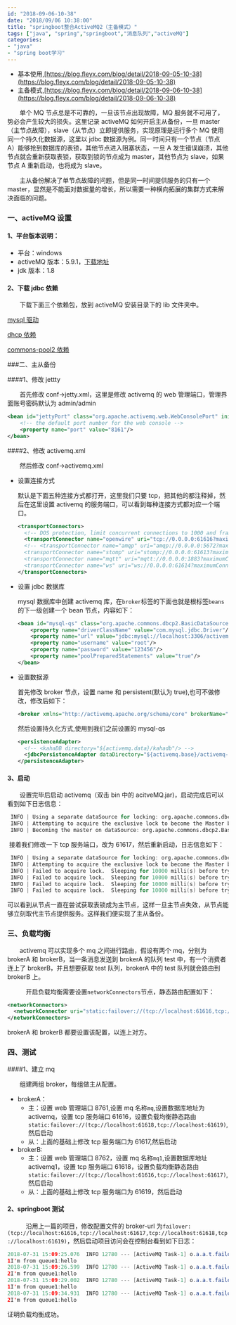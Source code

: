 ```yaml
---
id: "2018-09-06-10-38"
date: "2018/09/06 10:38:00"
title: "springboot整合ActiveMQ2（主备模式）"
tags: ["java", "spring","springboot","消息队列","activeMQ"]
categories: 
- "java"
- "spring boot学习"
---
```



- 基本使用,[https://blog.fleyx.com/blog/detail/2018-09-05-10-38](https://blog.fleyx.com/blog/detail/2018-09-05-10-38)
- 主备模式,[https://blog.fleyx.com/blog/detail/2018-09-06-10-38](https://blog.fleyx.com/blog/detail/2018-09-06-10-38)

&emsp;&emsp;单个 MQ 节点总是不可靠的，一旦该节点出现故障，MQ 服务就不可用了，势必会产生较大的损失。这里记录 activeMQ 如何开启主从备份，一旦 master（主节点故障），slave（从节点）立即提供服务，实现原理是运行多个 MQ 使用同一个持久化数据源，这里以 jdbc 数据源为例。同一时间只有一个节点（节点 A）能够抢到数据库的表锁，其他节点进入阻塞状态，一旦 A 发生错误崩溃，其他节点就会重新获取表锁，获取到锁的节点成为 master，其他节点为 slave，如果节点 A 重新启动，也将成为 slave。

&emsp;&emsp;主从备份解决了单节点故障的问题，但是同一时间提供服务的只有一个 master，显然是不能面对数据量的增长，所以需要一种横向拓展的集群方式来解决面临的问题。

### 一、activeMQ 设置

#### 1、平台版本说明：

- 平台：windows
- activeMQ 版本：5.9.1，[下载地址](https://www.apache.org/dist/activemq/5.9.1/apache-activemq-5.9.1-bin.zip.asc)
- jdk 版本：1.8

#### 2、下载 jdbc 依赖

&emsp;&emsp;下载下面三个依赖包，放到 activeMQ 安装目录下的 lib 文件夹中。

[mysql 驱动](http://central.maven.org/maven2/mysql/mysql-connector-java/5.1.38/mysql-connector-java-5.1.38.jar)

[dhcp 依赖](http://central.maven.org/maven2/org/apache/commons/commons-dbcp2/2.1.1/commons-dbcp2-2.1.1.jar)

[commons-pool2 依赖](http://maven.aliyun.com/nexus/service/local/artifact/maven/redirect?r=jcenter&g=org.apache.commons&a=commons-pool2&v=2.6.0&e=jar)

###二、主从备份

####1、修改 jettty

&emsp;&emsp;首先修改 conf->jetty.xml，这里是修改 activemq 的 web 管理端口，管理界面账号密码默认为 admin/admin

```xml
<bean id="jettyPort" class="org.apache.activemq.web.WebConsolePort" init-method="start">
    <!-- the default port number for the web console -->
    <property name="port" value="8161"/>
</bean>
```

<!-- more -->

####2、修改 activemq.xml

&emsp;&emsp;然后修改 conf->activemq.xml

- 设置连接方式

  默认是下面五种连接方式都打开，这里我们只要 tcp，把其他的都注释掉，然后在这里设置 activemq 的服务端口，可以看到每种连接方式都对应一个端口。

  ```xml
  <transportConnectors>
    <!-- DOS protection, limit concurrent connections to 1000 and frame size to 100MB -->
    <transportConnector name="openwire" uri="tcp://0.0.0.0:61616?maximumConnections=1000&amp;wireFormat.maxFrameSize=104857600"/>
    <!-- <transportConnector name="amqp" uri="amqp://0.0.0.0:5672?maximumConnections=1000&amp;wireFormat.maxFrameSize=104857600"/>
    <transportConnector name="stomp" uri="stomp://0.0.0.0:61613?maximumConnections=1000&amp;wireFormat.maxFrameSize=104857600"/>
    <transportConnector name="mqtt" uri="mqtt://0.0.0.0:1883?maximumConnections=1000&amp;wireFormat.maxFrameSize=104857600"/>
    <transportConnector name="ws" uri="ws://0.0.0.0:61614?maximumConnections=1000&amp;wireFormat.maxFrameSize=104857600"/> -->
  </transportConnectors>
  ```

* 设置 jdbc 数据库

  mysql 数据库中创建 activemq 库，在`broker`标签的下面也就是根标签`beans`的下一级创建一个 bean 节点，内容如下：

  ```xml
  <bean id="mysql-qs" class="org.apache.commons.dbcp2.BasicDataSource" destroy-method="close">
      <property name="driverClassName" value="com.mysql.jdbc.Driver"/>
      <property name="url" value="jdbc:mysql://localhost:3306/activemq?relaxAutoCommit=true"/>
      <property name="username" value="root"/>
      <property name="password" value="123456"/>
      <property name="poolPreparedStatements" value="true"/>
  </bean>
  ```

* 设置数据源

  首先修改 broker 节点，设置 name 和 persistent(默认为 true),也可不做修改，修改后如下：

  ```xml
  <broker xmlns="http://activemq.apache.org/schema/core" brokerName="mq1" persistent="true" dataDirectory="${activemq.data}">
  ```

  然后设置持久化方式,使用到我们之前设置的 mysql-qs

  ```xml
  <persistenceAdapter>
    <!-- <kahaDB directory="${activemq.data}/kahadb"/> -->
    <jdbcPersistenceAdapter dataDirectory="${activemq.base}/activemq-data" dataSource="#mysql-qs"/>
  </persistenceAdapter>
  ```

#### 3、启动

&emsp;&emsp;设置完毕后启动 activemq（双击 bin 中的 acitveMQ.jar)，启动完成后可以看到如下日志信息：

```verilog
 INFO | Using a separate dataSource for locking: org.apache.commons.dbcp2.BasicDataSource@179ece50
 INFO | Attempting to acquire the exclusive lock to become the Master broker
 INFO | Becoming the master on dataSource: org.apache.commons.dbcp2.BasicDataSource@179ece50
```

​ 接着我们修改一下 tcp 服务端口，改为 61617，然后重新启动，日志信息如下：

```verilog
 INFO | Using a separate dataSource for locking: org.apache.commons.dbcp2.BasicDataSource@179ece50
 INFO | Attempting to acquire the exclusive lock to become the Master broker
 INFO | Failed to acquire lock.  Sleeping for 10000 milli(s) before trying again...
 INFO | Failed to acquire lock.  Sleeping for 10000 milli(s) before trying again...
 INFO | Failed to acquire lock.  Sleeping for 10000 milli(s) before trying again...
 INFO | Failed to acquire lock.  Sleeping for 10000 milli(s) before trying again...
```

可以看到从节点一直在尝试获取表锁成为主节点，这样一旦主节点失效，从节点能够立刻取代主节点提供服务。这样我们便实现了主从备份。

### 三、负载均衡

&emsp;&emsp;activemq 可以实现多个 mq 之间进行路由，假设有两个 mq，分别为 brokerA 和 brokerB，当一条消息发送到 brokerA 的队列 test 中，有一个消费者连上了 brokerB，并且想要获取 test 队列，brokerA 中的 test 队列就会路由到 brokerB 上。

&emsp;&emsp;&emsp;开启负载均衡需要设置`networkConnectors`节点，静态路由配置如下：

```xml
<networkConnectors>
  <networkConnector uri="static:failover://(tcp://localhost:61616,tcp://localhost:61617)"           duplex="false"/>
</networkConnectors>
```

brokerA 和 brokerB 都要设置该配置，以连上对方。

### 四、测试

####1、建立 mq

&emsp;&emsp;组建两组 broker，每组做主从配置。

- brokerA：
  - 主：设置 web 管理端口 8761,设置 mq 名称`mq`,设置数据库地址为 activemq，设置 tcp 服务端口 61616，设置负载均衡静态路由`static:failover://(tcp://localhost:61618,tcp://localhost:61619)`,然后启动
  - 从：上面的基础上修改 tcp 服务端口为 61617,然后启动
- brokerB:
  - 主：设置 web 管理端口 8762，设置 mq 名称`mq1`,设置数据库地址 activemq1，设置 tcp 服务端口 61618，设置负载均衡静态路由`static:failover://(tcp://localhost:61616,tcp://localhost:61617)`,然后启动
  - 从：上面的基础上修改 tcp 服务端口为 61619，然后启动

#### 2、springboot 测试

&emsp;&emsp;&emsp;沿用上一篇的项目，修改配置文件的 broker-url 为`failover:(tcp://localhost:61616,tcp://localhost:61617,tcp://localhost:61618,tcp://localhost:61619)`，然后启动项目访问会在控制台看到如下日志：

```java
2018-07-31 15:09:25.076  INFO 12780 --- [ActiveMQ Task-1] o.a.a.t.failover.FailoverTransport       : Successfully connected to tcp://localhost:61618
1I'm from queue1:hello
2018-07-31 15:09:26.599  INFO 12780 --- [ActiveMQ Task-1] o.a.a.t.failover.FailoverTransport       : Successfully connected to tcp://localhost:61618
2I'm from queue1:hello
2018-07-31 15:09:29.002  INFO 12780 --- [ActiveMQ Task-1] o.a.a.t.failover.FailoverTransport       : Successfully connected to tcp://localhost:61616
1I'm from queue1:hello
2018-07-31 15:09:34.931  INFO 12780 --- [ActiveMQ Task-1] o.a.a.t.failover.FailoverTransport       : Successfully connected to tcp://localhost:61618
2I'm from queue1:hello
```

证明负载均衡成功。
